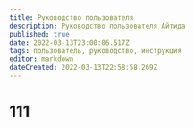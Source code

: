 ```yaml
---
title: Руководство пользователя
description: Руководство пользователя Айтида
published: true
date: 2022-03-13T23:00:06.517Z
tags: пользователь, руководство, инструкция
editor: markdown
dateCreated: 2022-03-13T22:58:58.269Z
---
```


# 111